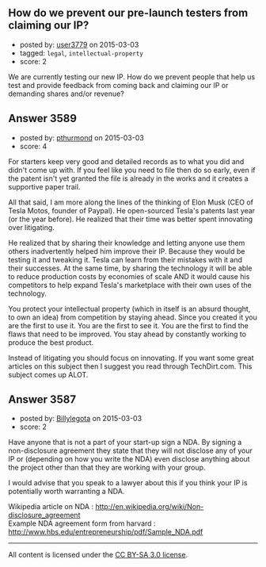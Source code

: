 ## How do we prevent our pre-launch testers from claiming our IP?

- posted by: [user3779](https://stackexchange.com/users/5874346/user3779) on 2015-03-03
- tagged: `legal`, `intellectual-property`
- score: 2

We are currently testing our new IP. How do we prevent people that help us test and provide feedback from coming back and claiming our IP or demanding shares and/or revenue?


## Answer 3589

- posted by: [pthurmond](https://stackexchange.com/users/116857/pthurmond) on 2015-03-03
- score: 4

For starters keep very good and detailed records as to what you did and didn't come up with. If you feel like you need to file then do so early, even if the patent isn't yet granted the file is already in the works and it creates a supportive paper trail.

All that said, I am more along the lines of the thinking of Elon Musk (CEO of Tesla Motos, founder of Paypal). He open-sourced Tesla's patents last year (or the year before). He realized that their time was better spent innovating over litigating.

He realized that by sharing their knowledge and letting anyone use them others inadvertently helped him improve their IP. Because they would be testing it and tweaking it. Tesla can learn from their mistakes with it and their successes. At the same time, by sharing the technology it will be able to reduce production costs by economies of scale AND it would cause his competitors to help expand Tesla's marketplace with their own uses of the technology.

You protect your intellectual property (which in itself is an absurd thought, to own an idea) from competition by staying ahead. Since you created it you are the first to use it. You are the first to see it. You are the first to find the flaws that need to be improved. You stay ahead by constantly working to produce the best product.

Instead of litigating you should focus on innovating. If you want some great articles on this subject then I suggest you read through TechDirt.com. This subject comes up ALOT.


## Answer 3587

- posted by: [Billylegota](https://stackexchange.com/users/5305899/billylegota) on 2015-03-03
- score: 2

Have anyone that is not a part of your start-up sign a NDA. By signing a non-disclosure agreement they state that they will not disclose any of your IP or (depending on how you write the NDA) even disclose anything about the project other than that they are working with your group.

I would advise that you speak to a lawyer about this if you think your IP is potentially worth warranting a NDA.

Wikipedia article on NDA : http://en.wikipedia.org/wiki/Non-disclosure_agreement  
Example NDA agreement form from harvard : http://www.hbs.edu/entrepreneurship/pdf/Sample_NDA.pdf 



---

All content is licensed under the [CC BY-SA 3.0 license](https://creativecommons.org/licenses/by-sa/3.0/).
